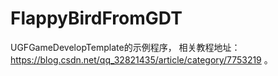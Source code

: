 # FlappyBirdFromGDT
UGFGameDevelopTemplate的示例程序，
相关教程地址：https://blog.csdn.net/qq_32821435/article/category/7753219 。

